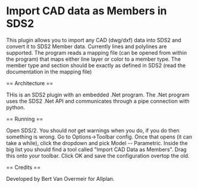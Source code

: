 # Import CAD data as Members in SDS2

This plugin allows you to import any CAD (dwg/dxf) data into SDS2 and convert it to SDS2 Member data. 
Currently lines and polylines are supported.
The program reads a mapping file (can be opened from within the program) that maps either line layer or color to a member type.
The member type and section should be exactly as defined in SDS2 (read the documentation in the mapping file)

 == Architecture ==
 
 THis is an SDS2 plugin with an embedded .Net program.  The .Net program uses the SDS2 .Net API and communicates through a pipe connection with python.

 == Running ==

 Open SDS/2.  You should *not* get warnings when you do, if you do then something is wrong.  Go to Options->Toolbar config.
 Once that opens (it can take a while), click the dropdown and pick Model -- Parametric.  Inside the big list you should
 find a tool called "Import CAD Data as Members".  Drag this onto your toolbar.
 Click OK and save the configuration overtop the old. 

== Credits ==

Developed by Bert Van Overmeir for Allplan. 
